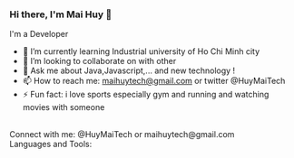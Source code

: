 ### Hi there, I'm Mai Huy 👋
I'm a Developer 
- 🌱 I’m currently learning Industrial university of Ho Chi Minh city
- 👯 I’m looking to collaborate on with other
- 💬 Ask me about Java,Javascript,... and new technology !
- 📫 How to reach me: maihuytech@gmail.com or twitter @HuyMaiTech
- ⚡ Fun fact: i love sports especially gym and running and watching movies with someone
<br>
Connect with me:
<a>@HuyMaiTech</a> or maihuytech@gmail.com
<br>
Languages and Tools:


